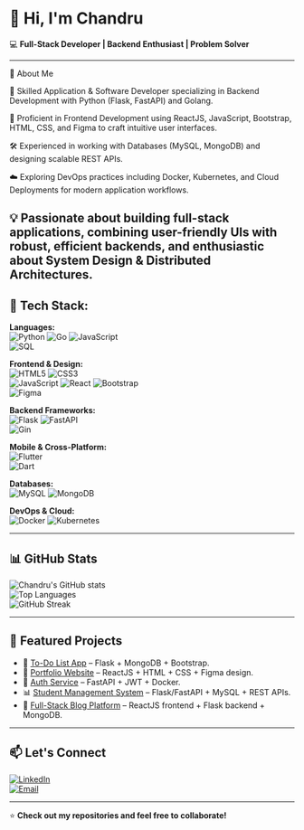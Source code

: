 # 👋 Hi, I'm Chandru  

💻 **Full-Stack Developer | Backend Enthusiast | Problem Solver**

---
🚀 About Me

🌱 Skilled Application & Software Developer specializing in Backend Development with Python (Flask, FastAPI) and Golang.

🎨 Proficient in Frontend Development using ReactJS, JavaScript, Bootstrap, HTML, CSS, and Figma to craft intuitive user interfaces.

🛠️ Experienced in working with Databases (MySQL, MongoDB) and designing scalable REST APIs.

☁️ Exploring DevOps practices including Docker, Kubernetes, and Cloud Deployments for modern application workflows.

💡 Passionate about building full-stack applications, combining user-friendly UIs with robust, efficient backends, and enthusiastic about System Design & Distributed Architectures.
---

## 🧰 Tech Stack:

**Languages:**  
![Python](https://img.shields.io/badge/Python-3776AB?style=for-the-badge&logo=python&logoColor=white) 
![Go](https://img.shields.io/badge/Go-00ADD8?style=for-the-badge&logo=go&logoColor=white) 
![JavaScript](https://img.shields.io/badge/JavaScript-F7DF1E?style=for-the-badge&logo=javascript&logoColor=black)  
![SQL](https://img.shields.io/badge/SQL-336791?style=for-the-badge&logo=postgresql&logoColor=white)

**Frontend & Design:**  
![HTML5](https://img.shields.io/badge/HTML5-E34F26?style=for-the-badge&logo=html5&logoColor=white) 
![CSS3](https://img.shields.io/badge/CSS3-1572B6?style=for-the-badge&logo=css3&logoColor=white)  
![JavaScript](https://img.shields.io/badge/JavaScript-F7DF1E?style=for-the-badge&logo=javascript&logoColor=black) 
![React](https://img.shields.io/badge/React-20232A?style=for-the-badge&logo=react&logoColor=61DAFB) 
![Bootstrap](https://img.shields.io/badge/Bootstrap-563D7C?style=for-the-badge&logo=bootstrap&logoColor=white)  
![Figma](https://img.shields.io/badge/Figma-F24E1E?style=for-the-badge&logo=figma&logoColor=white)  


**Backend Frameworks:**  
![Flask](https://img.shields.io/badge/Flask-000000?style=for-the-badge&logo=flask&logoColor=white) 
![FastAPI](https://img.shields.io/badge/FastAPI-009688?style=for-the-badge&logo=fastapi&logoColor=white)  
![Gin](https://img.shields.io/badge/Gin-00ADD8?style=for-the-badge&logo=go&logoColor=white)

**Mobile & Cross-Platform:**  
![Flutter](https://img.shields.io/badge/Flutter-02569B?style=for-the-badge&logo=flutter&logoColor=white)  
![Dart](https://img.shields.io/badge/Dart-0175C2?style=for-the-badge&logo=dart&logoColor=white)  


**Databases:**  
![MySQL](https://img.shields.io/badge/MySQL-4479A1?style=for-the-badge&logo=mysql&logoColor=white) 
![MongoDB](https://img.shields.io/badge/MongoDB-47A248?style=for-the-badge&logo=mongodb&logoColor=white)  

**DevOps & Cloud:**  
![Docker](https://img.shields.io/badge/Docker-2496ED?style=for-the-badge&logo=docker&logoColor=white) 
![Kubernetes](https://img.shields.io/badge/Kubernetes-326CE5?style=for-the-badge&logo=kubernetes&logoColor=white)  

---

## 📊 GitHub Stats

![Chandru's GitHub stats](https://github-readme-stats.vercel.app/api?username=chandru-mck-2002&show_icons=true&theme=radical)  
![Top Languages](https://github-readme-stats.vercel.app/api/top-langs/?username=chandru-mck-2002&layout=compact&theme=radical)  
![GitHub Streak](https://streak-stats.demolab.com/?user=chandru-mck-2002&theme=radical)  

---

## 📌 Featured Projects
- 📝 [To-Do List App](https://github.com/your-username/todo-app) – Flask + MongoDB + Bootstrap.  
- 🎨 [Portfolio Website](https://github.com/your-username/portfolio) – ReactJS + HTML + CSS + Figma design.  
- 🔐 [Auth Service](https://github.com/your-username/auth-service) – FastAPI + JWT + Docker.  
- 📊 [Student Management System](https://github.com/your-username/student-db) – Flask/FastAPI + MySQL + REST APIs.  
- 🚀 [Full-Stack Blog Platform](https://github.com/your-username/blog-platform) – ReactJS frontend + Flask backend + MongoDB.  

---

## 📫 Let's Connect
[![LinkedIn](https://img.shields.io/badge/LinkedIn-0A66C2?style=for-the-badge&logo=linkedin&logoColor=white)](https://linkedin.com/in/your-profile)  
[![Email](https://img.shields.io/badge/Email-D14836?style=for-the-badge&logo=gmail&logoColor=white)](mailto:your-email@example.com)  

---

⭐ **Check out my repositories and feel free to collaborate!**
